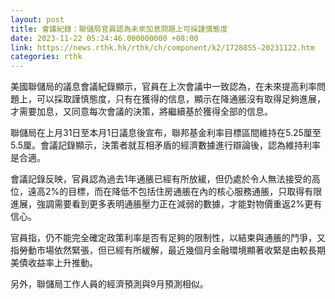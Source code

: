 ```yaml
---
layout: post
title: 會議紀錄：聯儲局官員認為未來加息問題上可採謹慎態度
date: 2023-11-22 05:24:46.000000000 +08:00
link: https://news.rthk.hk/rthk/ch/component/k2/1728855-20231122.htm
categories: rthk
---
```


美國聯儲局的議息會議紀錄顯示，官員在上次會議中一致認為，在未來提高利率問題上，可以採取謹慎態度，只有在獲得的信息，顯示在降通脹沒有取得足夠進展，才需要加息，又同意每次會議的決策，將繼續基於獲得全部的信息。
	
聯儲局在上月31日至本月1日議息後宣布，聯邦基金利率目標區間維持在5.25厘至5.5厘。會議記錄顯示，決策者就互相矛盾的經濟數據進行辯論後，認為維持利率是合適。

會議記錄反映，官員認為過去1年通脹已經有所放緩，但仍處於令人無法接受的高位，遠高2%的目標，而在降低不包括住房通脹在內的核心服務通脹，只取得有限進展，強調需要看到更多表明通脹壓力正在減弱的數據，才能對物價重返2%更有信心。

官員指，仍不能完全確定政策利率是否有足夠的限制性，以結束與通脹的鬥爭，又指勞動市場依然緊張，但已經有所緩解，最近幾個月金融環境顯著收緊是由較長期美債收益率上升推動。

另外，聯儲局工作人員的經濟預測與9月預測相似。

